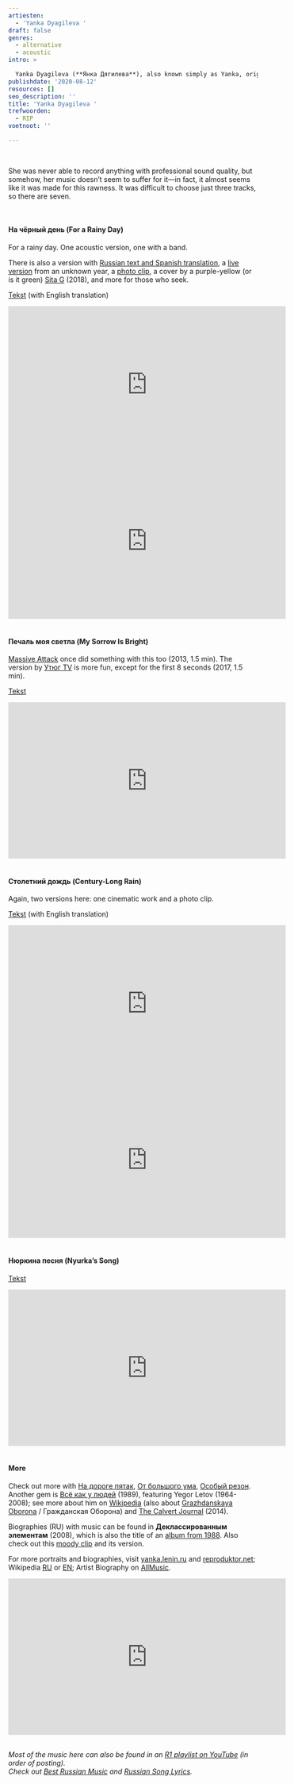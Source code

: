 ```yaml
---
artiesten:
  - 'Yanka Dyagileva '
draft: false
genres:
  - alternative
  - acoustic
intro: >

  Yanka Dyagileva (**Янка Дягилева**), also known simply as Yanka, originally **Яна** and musically associated with **Янка и Великие Октябри** ("Yanka and the Great Octobers"), was born (in Novosibirsk) in 1966 and died (in 1991) at the age of 24. Allegedly by her own hand, though the official version states **утопление** **в** **результате** **несчастного** **случая** – drowning as a result of an accident.
publishdate: '2020-08-12'
resources: []
seo_description: ''
title: 'Yanka Dyagileva '
trefwoorden:
  - RIP
voetnoot: ''

---
```


<br/>

She was never able to record anything with professional sound quality, but somehow, her music doesn’t seem to suffer for it—in fact, it almost seems like it was made for this rawness. It was difficult to choose just three tracks, so there are seven.

<br/>

#### На чёрный день (For a Rainy Day)

For a rainy day. One acoustic version, one with a band.

There is also a version with [Russian text and Spanish translation](https://www.youtube.com/watch?v=0_xX23O4NjQ), a [live version](https://www.youtube.com/watch?v=cMimPg0lE68) from an unknown year, a [photo clip](https://www.youtube.com/watch?v=b6Ab5c1Ez5o), a cover by a purple-yellow (or is it green) [Sita G](https://www.youtube.com/watch?v=U37vXZnO1Us) (2018), and more for those who seek.

[Tekst](https://lyricstranslate.com/en/на-чёрный-день-rainy-day.html) (with English translation)

<iframe width="560" height="315" src="https://www.youtube.com/embed/lW6C9jnX19M" frameborder="0" allow="accelerometer; autoplay; encrypted-media; gyroscope; picture-in-picture" allowfullscreen></iframe>

<iframe width="560" height="315" src="https://www.youtube.com/embed/c94fe_8xIrI" frameborder="0" allow="accelerometer; autoplay; encrypted-media; gyroscope; picture-in-picture" allowfullscreen></iframe>

<br/>
<br/>

#### Печаль моя светла (My Sorrow Is Bright)

[Massive Attack](https://www.youtube.com/watch?v=C05rHTrBfVA) once did something with this too (2013, 1.5 min). The version by [Утюг TV](https://www.youtube.com/watch?v=s9d-s08a5J4&feature=youtu.be&t=9) is more fun, except for the first 8 seconds (2017, 1.5 min).

[Tekst](https://lyricstranslate.com/en/yanka-dyagileva-печаль-моя-светла-lyrics.html)

<iframe width="560" height="315" src="https://www.youtube.com/embed/E935Od_J4fw" frameborder="0" allow="accelerometer; autoplay; encrypted-media; gyroscope; picture-in-picture" allowfullscreen></iframe>

<br/>
<br/>

#### Столетний дождь (Century-Long Rain)

Again, two versions here: one cinematic work and a photo clip.

[Tekst](https://lyricstranslate.com/en/столетний-дождь-eternal-rain.html) (with English translation)

<iframe width="560" height="315" src="https://www.youtube.com/embed/MgZ_D-2qb_k" frameborder="0" allow="accelerometer; autoplay; encrypted-media; gyroscope; picture-in-picture" allowfullscreen></iframe>

<iframe width="560" height="315" src="https://www.youtube.com/embed/DyV5nYaJflU" frameborder="0" allow="accelerometer; autoplay; encrypted-media; gyroscope; picture-in-picture" allowfullscreen></iframe>

<br/>
<br/>

#### Нюркина песня (Nyurka’s Song)

[Tekst](https://genius.com/Yanka-diaghileva-nyurkina-song-lyrics)

<iframe width="560" height="315" src="https://www.youtube.com/embed/IEWSV99s8oc" frameborder="0" allow="accelerometer; autoplay; encrypted-media; gyroscope; picture-in-picture" allowfullscreen></iframe>

<br/>
<br/>

#### More

Check out more with [На дороге пятак](https://www.youtube.com/watch?v=tEYfFXjoa-I), [От большого ума](https://www.youtube.com/watch?v=ehaEdXJGEdg), [Особый резон](https://www.youtube.com/watch?v=CWt4_OdUC0E). Another gem is [Всё как у людей](https://www.youtube.com/watch?v=A3IZ2mDFbqA) (1989), featuring Yegor Letov (1964-2008); see more about him on [Wikipedia](https://en.wikipedia.org/wiki/Yegor_Letov) (also about [Grazhdanskaya Oborona](https://en.wikipedia.org/wiki/Grazhdanskaya_Oborona) / Гражданская Оборона) and [The Calvert Journal](https://www.calvertjournal.com/articles/show/3116/yegor-letov-Siberian-punk-GrOb) (2014).

Biographies (RU) with music can be found in **Деклассированным элементам** (2008), which is also the title of an [album from 1988](https://www.youtube.com/watch?v=cZDqR5LMbj8). Also check out this [moody clip](https://www.youtube.com/watch?v=ksj8n_CbQjw) and its version.

For more portraits and biographies, visit [yanka.lenin.ru](http://yanka.lenin.ru/biography.htm) and [reproduktor.net](https://reproduktor.net/yanka-dyagileva/); Wikipedia [RU](https://ru.wikipedia.org/wiki/Дягилева,_Янка) or [EN](https://en.wikipedia.org/wiki/Yanka_Dyagileva); Artist Biography on [AllMusic](https://www.allmusic.com/artist/yanka-dyagileva-mn0001718897/biography).

<iframe width="560" height="315" src="https://www.youtube.com/embed/4JRJDusCR5Y" frameborder="0" allow="accelerometer; autoplay; encrypted-media; gyroscope; picture-in-picture" allowfullscreen></iframe>

<br/>
<br/>

*Most of the music here can also be found in an [R1 playlist on YouTube](https://www.youtube.com/playlist?list=PLeE-zqOrSLhxfIpK2vuUJNCKSzyVBi0yM) (in order of posting).* <br/>
*Check out [Best Russian Music](https://www.youtube.com/playlist?list=PLeE-zqOrSLhxTFYDvlwUu4hYby9DojwoD) and [Russian Song Lyrics](https://www.youtube.com/playlist?list=PLeE-zqOrSLhzkRCATzT8__oNifBChVHGK).*

